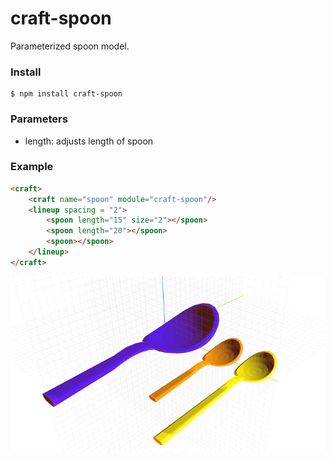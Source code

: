 # craft-spoon

Parameterized spoon model.

### Install
	$ npm install craft-spoon

### Parameters
- length: adjusts length of spoon

### Example
```html
<craft>
	<craft name="spoon" module="craft-spoon"/>
	<lineup spacing = "2">
		<spoon length="15" size="2"></spoon>
		<spoon length="20"></spoon>
		<spoon></spoon>
	</lineup>
</craft>
```

![example](example.png)